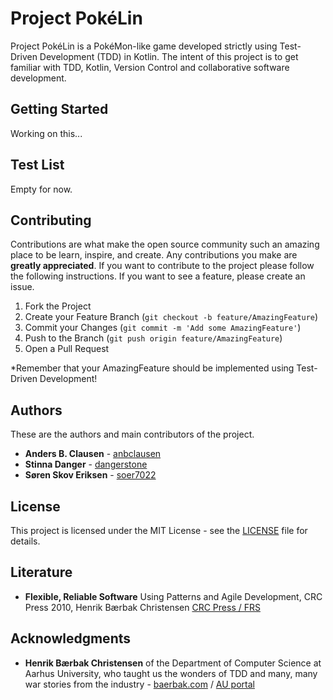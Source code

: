 # Project PokéLin
Project PokéLin is a PokéMon-like game developed strictly using Test-Driven Development (TDD) in Kotlin.
The intent of this project is to get familiar with TDD, Kotlin, Version Control and collaborative software development. 

## Getting Started
Working on this...

## Test List
Empty for now.

## Contributing
Contributions are what make the open source community such an amazing place to be learn, inspire, and create. Any contributions you make are **greatly appreciated**.
If you want to contribute to the project please follow the following instructions.
If you want to see a feature, please create an issue.

1. Fork the Project
2. Create your Feature Branch (`git checkout -b feature/AmazingFeature`)
3. Commit your Changes (`git commit -m 'Add some AmazingFeature'`)
4. Push to the Branch (`git push origin feature/AmazingFeature`)
5. Open a Pull Request

*Remember that your AmazingFeature should be implemented using Test-Driven Development!

## Authors
These are the authors and main contributors of the project.
* **Anders B. Clausen** - [anbclausen](https://github.com/anbclausen)
* **Stinna Danger** - [dangerstone](https://github.com/dangerstone)
* **Søren Skov Eriksen** - [soer7022](https://github.com/soer7022)

## License
This project is licensed under the MIT License - see the [LICENSE](LICENSE) file for details.

## Literature 
* **Flexible, Reliable Software** Using Patterns and Agile Development, CRC Press 2010, Henrik Bærbak Christensen [CRC Press / FRS](http://www.crcpress.com/product/isbn/9781420093629)

## Acknowledgments
* **Henrik Bærbak Christensen** of the Department of Computer Science at Aarhus University, who taught us the wonders of TDD and many, many war stories from the industry - [baerbak.com](http://www.baerbak.com/) / [AU portal](https://pure.au.dk/portal/da/hbc@cs.au.dk)
